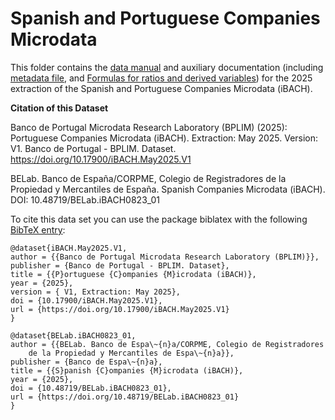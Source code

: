 # Spanish and Portuguese Companies Microdata

This folder contains the [data manual](https://github.com/BPLIM/Manuals/blob/master/Data/IBACH/MAY25/iBACH_manual_MAY25.pdf) and auxiliary documentation (including [metadata file](https://github.com/BPLIM/Manuals/blob/master/Data/IBACH/MAY25/aux_files/metadata), and [Formulas for ratios and derived variables](https://github.com/BPLIM/Manuals/blob/master/Data/IBACH/MAY25/aux_files/formulas/ratios_formulas.xlsx)) for the 2025 extraction of the Spanish and Portuguese Companies Microdata (iBACH).


**Citation of this Dataset**

Banco de Portugal Microdata Research Laboratory (BPLIM) (2025): Portuguese Companies Microdata (iBACH). Extraction: May 2025. Version: V1. Banco de Portugal - BPLIM. Dataset. https://doi.org/10.17900/iBACH.May2025.V1

BELab. Banco de España/CORPME, Colegio de Registradores de la Propiedad y Mercantiles de España. Spanish Companies Microdata (iBACH). DOI: 10.48719/BELab.iBACH0823_01

To cite this data set you can use the package biblatex with the following [BibTeX entry](https://github.com/BPLIM/Manuals/blob/master/Data/IBACH/MAY25/aux_files/bibtex/IBACH.bib):

```
@dataset{iBACH.May2025.V1,
author = {{Banco de Portugal Microdata Research Laboratory (BPLIM)}},
publisher = {Banco de Portugal - BPLIM. Dataset},
title = {{P}ortuguese {C}ompanies {M}icrodata (iBACH)},
year = {2025},
version = { V1, Extraction: May 2025},
doi = {10.17900/iBACH.May2025.V1},
url = {https://doi.org/10.17900/iBACH.May2025.V1}
}
```
```
@dataset{BELab.iBACH0823_01,
author = {{BELab. Banco de Espa\~{n}a/CORPME, Colegio de Registradores
    de la Propiedad y Mercantiles de Espa\~{n}a}},
publisher = {Banco de Espa\~{n}a},
title = {{S}panish {C}ompanies {M}icrodata (iBACH)},
year = {2025},
doi = {10.48719/BELab.iBACH0823_01},
url = {https://doi.org/10.48719/BELab.iBACH0823_01}
}
```
